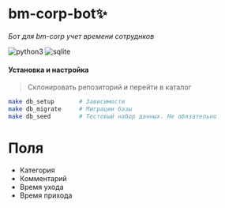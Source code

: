 # bm-corp-bot✨
_Бот для bm-corp учет времени сотруднков_

![python3](https://img.shields.io/badge/Python-14354C?style=plastic&logo=python&logoColor=white)
![sqlite](https://img.shields.io/badge/Sqlite-49A4DA?style=plastic&logo=sqlite&logoColor=white)

#### Установка и настройка
>
> Склонировать репозиторий и перейти в каталог 

```bash
make db_setup 		# Зависимости
make db_migrate 	# Миграции базы
make db_seed 		# Тестовый набор данных. Не обязательно
```

# Поля

- Категория
- Комментарий
- Время ухода
- Время прихода








